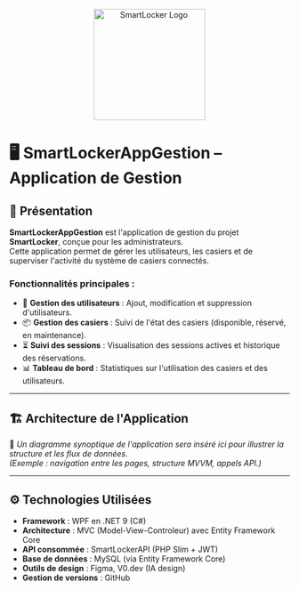 <p align="center">
  <img src="logo_SmartLocker.png" alt="SmartLocker Logo" width="200"/>
</p>

# 🖥️ SmartLockerAppGestion – Application de Gestion

## 🔎 Présentation

**SmartLockerAppGestion** est l'application de gestion du projet **SmartLocker**, conçue pour les administrateurs.  
Cette application permet de gérer les utilisateurs, les casiers et de superviser l'activité du système de casiers connectés.

### Fonctionnalités principales :
- 👤 **Gestion des utilisateurs** : Ajout, modification et suppression d'utilisateurs.
- 📦 **Gestion des casiers** : Suivi de l'état des casiers (disponible, réservé, en maintenance).
- ⏳ **Suivi des sessions** : Visualisation des sessions actives et historique des réservations.
- 📊 **Tableau de bord** : Statistiques sur l'utilisation des casiers et des utilisateurs.

---

## 🏗️ Architecture de l'Application

📌 *Un diagramme synoptique de l'application sera inséré ici pour illustrer la structure et les flux de données.*  
*(Exemple : navigation entre les pages, structure MVVM, appels API.)*

---

## ⚙️ Technologies Utilisées

- **Framework** : WPF en .NET 9 (C#)  
- **Architecture** : MVC (Model-View-Controleur) avec Entity Framework Core  
- **API consommée** : SmartLockerAPI (PHP Slim + JWT)  
- **Base de données** : MySQL (via Entity Framework Core)  
- **Outils de design** : Figma, V0.dev (IA design)  
- **Gestion de versions** : GitHub  

